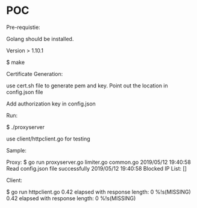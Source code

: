 # POC

Pre-requistie:

Golang should be installed. 

Version > 1.10.1

$ make

Certificate Generation:

use cert.sh file to generate pem and key.
Point out the location in config.json file

Add authorization key in config.json

Run:

$ ./proxyserver

use client/httpclient.go for testing

Sample:

Proxy:
$ go run proxyserver.go limiter.go common.go 
2019/05/12 19:40:58 Read config.json file successfully
2019/05/12 19:40:58 Blocked IP List: []


Client:

$ go run httpclient.go 
0.42 elapsed with response length: 0 %!s(MISSING)
0.42 elapsed with response length: 0 %!s(MISSING)
